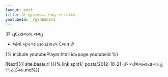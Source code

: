 ```yaml
---
layout: post
title: ૐ સુંદરસનાયા નમહ ૧૧ ટાઈમ્સ
youtubeId: _7gYhEqQptI
---
```

 
 
 ૐ સુંદરસનાયા નમહ  
 
 -  જેનો ખૂબ જ ફાયદાકારક દેખાવ છે 
 
  
 
  
 
 
 
 
 
 


{% include youtubePlayer.html id=page.youtubeId %}
 
[Next]({{ site.baseurl }}{% link  split1/_posts/2012-10-21-ૐ અભિગમ્યયા નમહ ૧૧ ટાઈમ્સ.md%})
 
